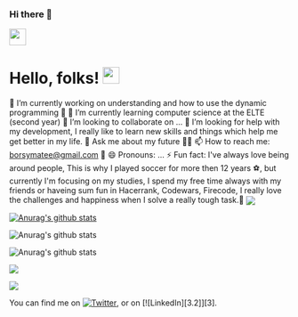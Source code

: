 ### Hi there 👋

<!--
**borsym/borsym** is a ✨ _special_ ✨ repository because its `README.md` (this file) appears on your GitHub profile.
![Anurag's github stats](https://github-readme-stats.vercel.app/api?username=borsym&hide=contribs,prs)

[![Header](https://raw.githubusercontent.com/MartinHeinz/borsym/borsym/readme_header.png "Header")](https://some-url.dev/)


-->
<img src="https://raw.githubusercontent.com/<OWNER>/<OWNER>/master/<GIF_NAME>.gif" width="30px">

# Hello, folks! <img src="https://raw.githubusercontent.com/MartinHeinz/MartinHeinz/master/wave.gif" width="30px">

🔭 I’m currently working on understanding and how to use the dynamic programming 👻
🌱 I’m currently learning computer science at the ELTE (second year)
👯 I’m looking to collaborate on ...
🤔 I’m looking for help with my development, I really like to learn new skills and things which help me get better in my life.
💬 Ask me about my future ✋🏼
📫 How to reach me: borsymatee@gmail.com 💬
😄 Pronouns: ...
⚡ Fun fact: I've always love being around people, This is why I played soccer for more then 12 years ⚽, but currently I'm focusing on my studies, I spend my free time always with my friends or haveing sum fun in Hacerrank, Codewars, Firecode, I really love the challenges and happiness when I solve a really tough task.🤔 
<img align="center" src="https://github-readme-stats.vercel.app/api/<CARD_TYPE>/?username=borsym&theme=dark" />




[![Anurag's github stats](https://github-readme-stats.vercel.app/api?username=borsym)](https://github.com/anuraghazra/github-readme-stats)

![Anurag's github stats](https://github-readme-stats.vercel.app/api?username=borsym&show_icons=true)

![Anurag's github stats](https://github-readme-stats.vercel.app/api?username=borsym&show_icons=true&theme=radical)


![](https://img.shields.io/badge/<WORD_ON_LEFT>-<WORD_ON_RIGHT>-informational?style=flat&logo=<LOGO_NAME>&logoColor=white&color=2bbc8a)

![](https://img.shields.io/badge/<WORD_ON_LEFT>-<WORD_ON_RIGHT>-informational?style=flat&logo=data:image/svg%2bxml;base64,<BASE64_DATA>)



<!-- Actual text -->

You can find me on [![Twitter][1.2]][1], or on [![LinkedIn][3.2]][3].

<!-- Icons -->

[1.2]: http://i.imgur.com/wWzX9uB.png (twitter icon without padding)
[2.2]: https://raw.githubusercontent.com/MartinHeinz/MartinHeinz/master/linkedin-3-16.png (LinkedIn icon without padding)

<!-- Links to your social media accounts -->

[1]: https://twitter.com/Martin_Heinz_
[2]: https://www.linkedin.com/in/heinz-martin/


